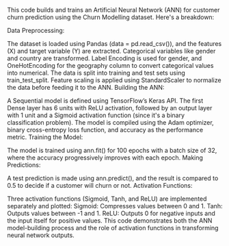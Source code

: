 This code builds and trains an Artificial Neural Network (ANN) for customer churn prediction using the Churn Modelling dataset. Here's a breakdown:

Data Preprocessing:

The dataset is loaded using Pandas (data = pd.read_csv()), and the features (X) and target variable (Y) are extracted.
Categorical variables like gender and country are transformed. Label Encoding is used for gender, and OneHotEncoding for the geography column to convert categorical values into numerical.
The data is split into training and test sets using train_test_split.
Feature scaling is applied using StandardScaler to normalize the data before feeding it to the ANN.
Building the ANN:

A Sequential model is defined using TensorFlow’s Keras API.
The first Dense layer has 6 units with ReLU activation, followed by an output layer with 1 unit and a Sigmoid activation function (since it's a binary classification problem).
The model is compiled using the Adam optimizer, binary cross-entropy loss function, and accuracy as the performance metric.
Training the Model:

The model is trained using ann.fit() for 100 epochs with a batch size of 32, where the accuracy progressively improves with each epoch.
Making Predictions:

A test prediction is made using ann.predict(), and the result is compared to 0.5 to decide if a customer will churn or not.
Activation Functions:

Three activation functions (Sigmoid, Tanh, and ReLU) are implemented separately and plotted:
Sigmoid: Compresses values between 0 and 1.
Tanh: Outputs values between -1 and 1.
ReLU: Outputs 0 for negative inputs and the input itself for positive values.
This code demonstrates both the ANN model-building process and the role of activation functions in transforming neural network outputs.
